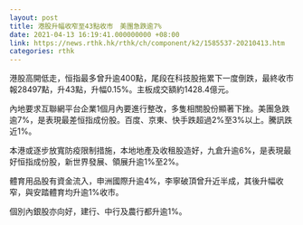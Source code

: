 ```yaml
---
layout: post
title: 港股升幅收窄至43點收市　美團急跌逾7%
date: 2021-04-13 16:19:41.000000000 +08:00
link: https://news.rthk.hk/rthk/ch/component/k2/1585537-20210413.htm
categories: rthk
---
```


港股高開低走，恒指最多曾升逾400點，尾段在科技股拖累下一度倒跌，最終收市報28497點，升43點，升幅0.15%。主板成交額約1428.4億元。

內地要求互聯網平台企業1個月內要進行整改，多隻相關股份顯著下挫。美團急跌逾7%，是表現最差恒指成份股。百度、京東、快手跌超過2%至3%以上。騰訊跌近1%。

本港或逐步放寬防疫限制措施，本地地產及收租股造好，九倉升逾6%，是表現最好恒指成份股，新世界發展、領展升逾1%至2%。

體育用品股有資金流入，申洲國際升逾4%，李寧破頂曾升近半成，其後升幅收窄，與安踏體育均升逾1%收市。

個別內銀股亦向好，建行、中行及農行都升逾1%。
